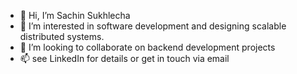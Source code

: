 - 👋 Hi, I’m Sachin Sukhlecha
- 👀 I’m interested in software development and designing scalable distributed systems.
- 💞️ I’m looking to collaborate on backend development projects
- 📫 see LinkedIn for details or get in touch via email

<!---
ssukhlecha/ssukhlecha is a ✨ special ✨ repository because its `README.md` (this file) appears on your GitHub profile.
You can click the Preview link to take a look at your changes.
--->
